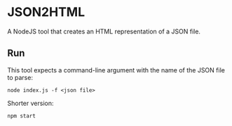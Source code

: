# JSON2HTML
A NodeJS tool that creates an HTML representation of a JSON file.


## Run
This tool expects a command-line argument with the name of the JSON file to parse:
```
node index.js -f <json file>
```

Shorter version:
```
npm start
```

